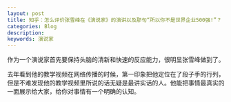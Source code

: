 ```yaml
---
layout: post
title: 知乎：怎么评价张雪峰在《演说家》的演讲以及那句“所以你不是世界企业500强!”？
categories: Blog
description:
keywords: 演说家
---
```


作为一个演说家首先要保持头脑的清新和快速的反应能力，很明显张雪峰做到了。

去年看到他的教学视频在网络传播的时候，第一印象把他定位在了段子手的行列，但是不难发现他的教学视频里所说的话无疑是最讲实话的人。他能把事情最真实的一面展示给大家，给你对事情有一个明确的认知。
